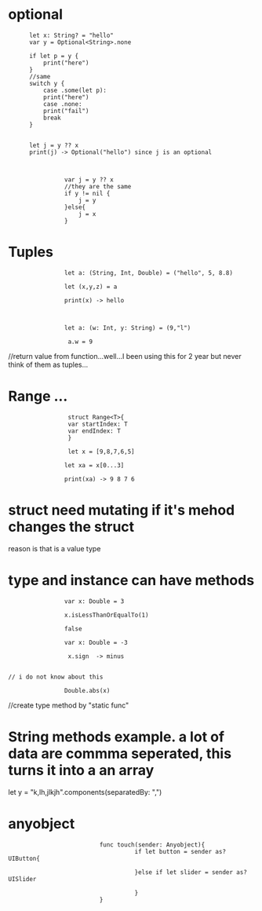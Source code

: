 # optional 
          let x: String? = "hello"
          var y = Optional<String>.none

          if let p = y {
              print("here")
          }
          //same
          switch y {
              case .some(let p):
              print("here")
              case .none:
              print("fail")
              break
          }
          
          
          let j = y ?? x
          print(j) -> Optional("hello") since j is an optional
          
   

                    var j = y ?? x
                    //they are the same
                    if y != nil {
                        j = y
                    }else{
                        j = x
                    }

# Tuples

                    let a: (String, Int, Double) = ("hello", 5, 8.8)

                    let (x,y,z) = a

                    print(x) -> hello
                    
                    
                    
                    let a: (w: Int, y: String) = (9,"l")

                     a.w = 9
                     
 //return value from function...well...I been using this for 2 year but never think of them as tuples...
 
 
 # Range  ...
 
                     struct Range<T>{
                     var startIndex: T
                     var endIndex: T
                     }
                     
                     let x = [9,8,7,6,5]

                    let xa = x[0...3]

                    print(xa) -> 9 8 7 6
                    
 # struct need mutating if it's mehod changes the struct
 
 reason is that is a value type
 
 # type and instance can have methods 
 
 
                    var x: Double = 3

                    x.isLessThanOrEqualTo(1)

                    false
                    
                    var x: Double = -3

                     x.sign  -> minus
                    
                    
    // i do not know about this
    
                    Double.abs(x)
                    
                    
   
   //create type method by "static func"
   
# String methods example. a lot of data are commma seperated, this turns it into a an array
 
 let y = "k,lh,jlkjh".components(separatedBy: ",")
 


# anyobject

                              func touch(sender: Anyobject){
                                        if let button = sender as?  UIButton{

                                        }else if let slider = sender as? UISlider

                                        }
                              }
                              
                              
